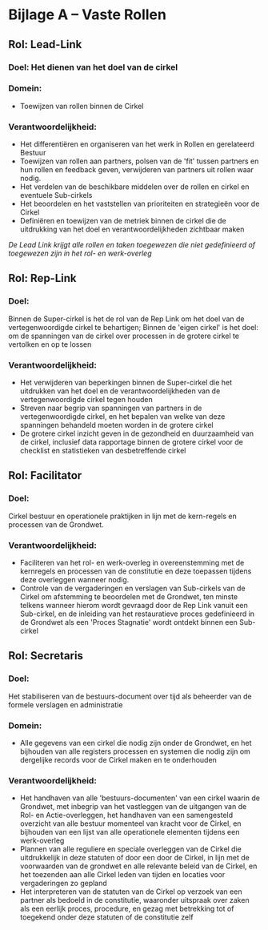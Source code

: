 # Bijlage A – Vaste Rollen

## Rol: Lead-Link

### Doel: Het dienen van het doel van de cirkel

### Domein:
- Toewijzen van rollen binnen de Cirkel

### Verantwoordelijkheid:

- Het differentiëren en organiseren van het werk in Rollen en gerelateerd Bestuur
- Toewijzen van rollen aan partners, polsen van de 'fit' tussen partners en hun rollen en feedback geven, verwijderen van partners uit rollen waar nodig.
- Het verdelen van de beschikbare middelen over de rollen en cirkel en eventuele Sub-cirkels
- Het beoordelen en het vaststellen van prioriteiten en strategieën voor de Cirkel
- Definiëren en toewijzen van de metriek binnen de cirkel die de uitdrukking van het doel en verantwoordelijkheden zichtbaar maken

*De Lead Link krijgt alle rollen en taken toegewezen die niet gedefinieerd of toegewezen
zijn in het rol- en werk-overleg*

## Rol: Rep-Link

### Doel: 
Binnen de Super-cirkel is het de rol van de Rep Link om het doel van de vertegenwoordigde cirkel te behartigen; Binnen de 'eigen cirkel' is het doel: om de spanningen van de cirkel over processen in de grotere cirkel te vertolken en op te lossen

### Verantwoordelijkheid:

- Het verwijderen van beperkingen binnen de Super-cirkel die het uitdrukken van het doel en de verantwoordelijkheden van de vertegenwoordigde cirkel tegen houden
- Streven naar begrip van spanningen van partners in de vertegenwoordigde cirkel, en het bepalen van welke van deze spanningen behandeld moeten worden in de grotere cirkel
- De grotere cirkel inzicht geven in de gezondheid en duurzaamheid van de cirkel, inclusief data rapportage binnen de grotere cirkel voor de checklist en statistieken van desbetreffende cirkel

## Rol: Facilitator

### Doel: 
Cirkel bestuur en operationele praktijken in lijn met de kern-regels en processen van de Grondwet.

### Verantwoordelijkheid:

- Faciliteren van het rol- en werk-overleg in overeenstemming met de kernregels en processen van de constitutie en deze toepassen tijdens deze overleggen wanneer nodig.
- Controle van de vergaderingen en verslagen van Sub-cirkels van de Cirkel om afstemming te beoordelen met de Grondwet, ten minste telkens wanneer hierom wordt gevraagd door de Rep Link vanuit een Sub-cirkel, en de inleiding van het restauratieve proces gedefinieerd in de Grondwet als een 'Proces Stagnatie' wordt ontdekt binnen een Sub-cirkel

## Rol: Secretaris

### Doel: 
Het stabiliseren van de bestuurs-document over tijd als beheerder van de formele verslagen en administratie 

### Domein:

- Alle gegevens van een cirkel die nodig zijn onder de Grondwet, en het bijhouden van alle registers processen en systemen die nodig zijn om dergelijke records voor de Cirkel maken en te onderhouden

### Verantwoordelijkheid:

- Het handhaven van alle 'bestuurs-documenten' van een cirkel waarin de Grondwet, met inbegrip van het vastleggen van de uitgangen van de Rol- en Actie-overleggen, het handhaven van een samengesteld overzicht van alle bestuur momenteel van kracht voor de Cirkel, en bijhouden van een lijst van alle operationele elementen tijdens een werk-overleg
- Plannen van alle reguliere en speciale overleggen van de Cirkel die uitdrukkelijk in deze statuten of door een door de Cirkel, in lijn met de voorwaarden van de grondwet en alle relevante beleid van de Cirkel, en het toezenden aan alle Cirkel leden van tijden en locaties voor vergaderingen zo gepland
- Het interpreteren van de statuten van de Cirkel op verzoek van een partner als bedoeld in de constitutie, waaronder uitspraak over zaken als een eerlijk proces, procedure, en gezag met betrekking tot of toegekend onder deze statuten of de constitutie zelf
